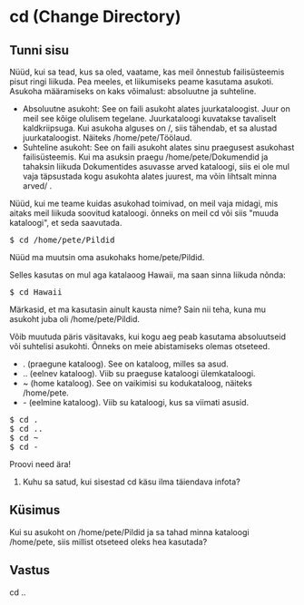 # cd (Change Directory)

## Tunni sisu

Nüüd, kui sa tead, kus sa oled, vaatame, kas meil õnnestub failisüsteemis pisut ringi liikuda. Pea meeles, et liikumiseks peame kasutama asukoti. Asukoha määramiseks on kaks võimalust: absoluutne ja suhteline.

<ul>
<li>Absoluutne asukoht: See on faili asukoht alates juurkataloogist. Juur on meil see kõige olulisem tegelane. Juurkataloogi kuvatakse tavaliselt kaldkriipsuga. Kui asukoha alguses on /, siis tähendab, et sa alustad juurkataloogist. Näiteks /home/pete/Töölaud.</li>

<li>Suhteline asukoht: See on faili asukoht alates sinu praegusest asukohast failisüsteemis. Kui ma asuksin praegu /home/pete/Dokumendid ja tahaksin liikuda Dokumentides asuvasse arved kataloogi, siis ei ole mul vaja täpsustada kogu asukohta alates juurest, ma võin lihtsalt minna arved/ .</li>
</ul>

Nüüd, kui me teame kuidas asukohad toimivad, on meil vaja midagi, mis aitaks meil liikuda soovitud kataloogi. õnneks on meil cd või siis "muuda kataloogi", et seda saavutada.

<pre>$ cd /home/pete/Pildid</pre>

Nüüd ma muutsin oma asukohaks home/pete/Pildid.

Selles kasutas on mul aga katalaoog Hawaii, ma saan sinna liikuda nõnda:

<pre>$ cd Hawaii</pre>

Märkasid, et ma kasutasin ainult kausta nime? Sain nii teha, kuna mu asukoht juba oli /home/pete/Pildid.

Võib muutuda päris väsitavaks, kui kogu aeg peab kasutama absoluutseid või suhtelisi asukohti. Õnneks on meie abistamiseks olemas otseteed.

<ul>
<li>. (praegune kataloog). See on kataloog, milles sa asud. </li>
<li>.. (eelnev kataloog). Viib su praeguse kataloogi ülemkataloogi.</li>
<li>~ (home kataloog). See on vaikimisi su kodukataloog, näiteks /home/pete.</li>
<li>- (eelmine kataloog). Viib su kataloogi, kus sa viimati asusid.</li>
</ul>

<pre>$ cd .
$ cd ..
$ cd ~
$ cd -
</pre>
Proovi need ära!

<ol>
<li>Kuhu sa satud, kui sisestad cd käsu ilma täiendava infota?</li>
</ol>

## Küsimus

Kui su asukoht on /home/pete/Pildid ja sa tahad minna kataloogi /home/pete, siis millist otseteed oleks hea kasutada?

## Vastus

cd ..
